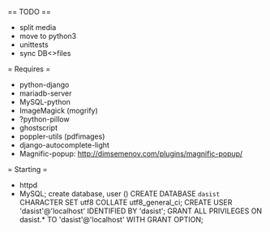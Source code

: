 == TODO ==
* split media
* move to python3
* unittests
* sync DB<>files

= Requires =
* python-django
* mariadb-server
* MySQL-python
* ImageMagick (mogrify)
* ?python-pillow
* ghostscript
* poppler-utils (pdfimages)
* django-autocomplete-light
* Magnific-popup: http://dimsemenov.com/plugins/magnific-popup/

= Starting =
* httpd
* MySQL; create database, user ()
CREATE DATABASE `dasist` CHARACTER SET utf8 COLLATE utf8_general_ci;
CREATE USER 'dasist'@'localhost' IDENTIFIED BY 'dasist';
GRANT ALL PRIVILEGES ON dasist.* TO 'dasist'@'localhost' WITH GRANT OPTION;
